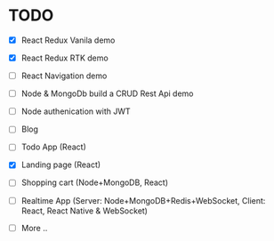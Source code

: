 # TODO

- [x] React Redux Vanila demo
- [x] React Redux RTK demo

- [ ] React Navigation demo

- [ ] Node & MongoDb build a CRUD Rest Api demo
- [ ] Node authenication with JWT
- [ ] Blog
- [ ] Todo App (React)
- [x] Landing page (React)
- [ ] Shopping cart (Node+MongoDB, React)
- [ ] Realtime App (Server: Node+MongoDB+Redis+WebSocket, Client: React, React Native & WebSocket)

- [ ] More ..
